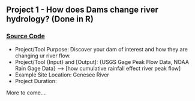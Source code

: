 ## Project 1 - How does Dams change river hydrology? (Done in R)
### [Source Code](https://github.com/gp86041/gepuprojects.github.io/edit/master/project1.r)

>
- Project/Tool Purpose: Discover your dam of interest and how they are changing ur river flow.
- Project/Tool {Input} and [Output]: {USGS Gage Peak Flow Data, NOAA Rain Gage Data} --> [how cumulative rainfall effect river peak flow]
- Example Site Location: Genesee River
- Project Duration:



More to come....
